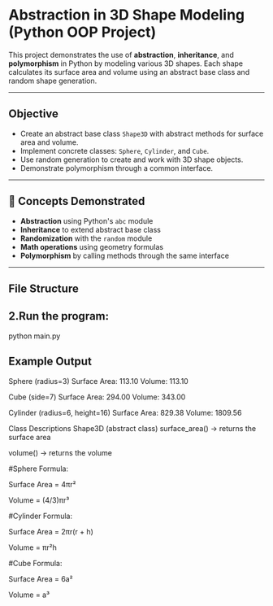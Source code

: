 # Abstraction in 3D Shape Modeling (Python OOP Project)

This project demonstrates the use of **abstraction**, **inheritance**, and **polymorphism** in Python by modeling various 3D shapes. Each shape calculates its surface area and volume using an abstract base class and random shape generation.

---

## Objective

- Create an abstract base class `Shape3D` with abstract methods for surface area and volume.
- Implement concrete classes: `Sphere`, `Cylinder`, and `Cube`.
- Use random generation to create and work with 3D shape objects.
- Demonstrate polymorphism through a common interface.

---

## 🧠 Concepts Demonstrated

- **Abstraction** using Python's `abc` module
- **Inheritance** to extend abstract base class
- **Randomization** with the `random` module
- **Math operations** using geometry formulas
- **Polymorphism** by calling methods through the same interface

---

## File Structure

## 2.Run the program:
python main.py


## Example Output
Sphere (radius=3)
  Surface Area: 113.10
  Volume: 113.10

Cube (side=7)
  Surface Area: 294.00
  Volume: 343.00

Cylinder (radius=6, height=16)
  Surface Area: 829.38
  Volume: 1809.56

 Class Descriptions
 Shape3D (abstract class)
surface_area() → returns the surface area

volume() → returns the volume

#Sphere
Formula:

Surface Area = 4πr²

Volume = (4/3)πr³

#Cylinder
Formula:

Surface Area = 2πr(r + h)

Volume = πr²h

#Cube
Formula:

Surface Area = 6a²

Volume = a³





